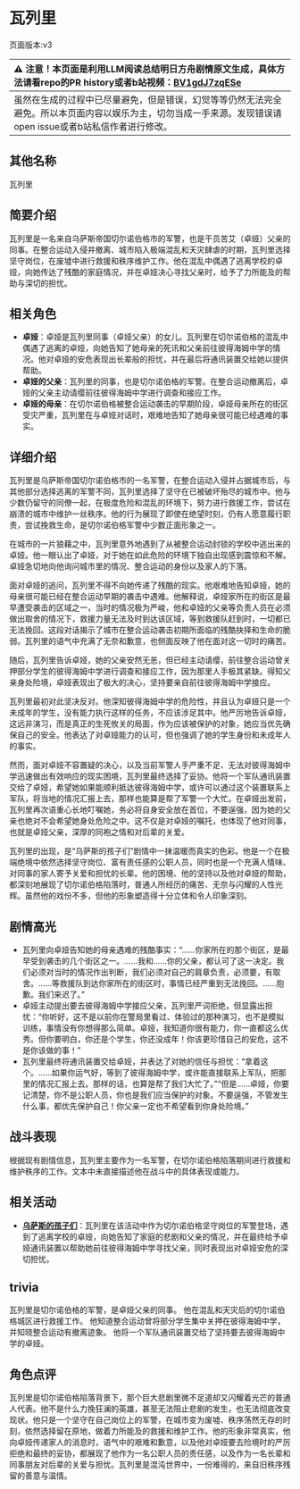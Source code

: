 # 瓦列里
页面版本:v3
 

| :warning: 注意！本页面是利用LLM阅读总结明日方舟剧情原文生成，具体方法请看repo的PR history或者b站视频：[BV1gdJ7zqESe](https://www.bilibili.com/video/BV1gdJ7zqESe/)         |
|:----------------------------|
| 虽然在生成的过程中已尽量避免，但是错误，幻觉等等仍然无法完全避免。所以本页面内容以娱乐为主，切勿当成一手来源。发现错误请open issue或者b站私信作者进行修改。|



## 其他名称
瓦列里
## 简要介绍
瓦列里是一名来自乌萨斯帝国切尔诺伯格市的军警，也是干员苦艾（卓娅）父亲的同事。在整合运动入侵并撤离、城市陷入极端混乱和天灾肆虐的时期，瓦列里选择坚守岗位，在废墟中进行救援和秩序维护工作。他在混乱中偶遇了逃离学校的卓娅，向她传达了残酷的家庭情况，并在卓娅决心寻找父亲时，给予了力所能及的帮助与深切的担忧。
## 相关角色
-   **卓娅**：卓娅是瓦列里同事（卓娅父亲）的女儿。瓦列里在切尔诺伯格的混乱中偶遇了逃离的卓娅，向她告知了她母亲的死讯和父亲前往彼得海姆中学的情况。他对卓娅的安危表现出长辈般的担忧，并在最后将通讯装置交给她以提供帮助。
-   **卓娅的父亲**：瓦列里的同事，也是切尔诺伯格的军警。在整合运动撤离后，卓娅的父亲主动请缨前往彼得海姆中学进行调查和接应工作。
-   **卓娅的母亲**：在切尔诺伯格被整合运动袭击的早期阶段，卓娅母亲所在的街区受灾严重，瓦列里在与卓娅对话时，艰难地告知了她母亲很可能已经遇难的事实。
## 详细介绍
瓦列里是乌萨斯帝国切尔诺伯格市的一名军警，在整合运动入侵并占据城市后，与其他部分选择逃离的军警不同，瓦列里选择了坚守在已被破坏殆尽的城市中。他与少数仍留守的同僚一起，在极度危险和混乱的环境下，努力进行救援工作，尝试在崩溃的城市中维护一丝秩序。他的行为展现了即使在绝望时刻，仍有人愿意履行职责，尝试挽救生命，是切尔诺伯格军警中少数正面形象之一。

在城市的一片狼藉之中，瓦列里意外地遇到了从被整合运动封锁的学校中逃出来的卓娅。他一眼认出了卓娅，对于她在如此危险的环境下独自出现感到震惊和不解。卓娅急切地向他询问城市里的情况、整合运动的身份以及家人的下落。

面对卓娅的追问，瓦列里不得不向她传递了残酷的现实。他艰难地告知卓娅，她的母亲很可能已经在整合运动早期的袭击中遇难。他解释说，卓娅家所在的街区是最早遭受袭击的区域之一，当时的情况极为严峻，他和卓娅的父亲等负责人员在必须做出取舍的情况下，救援力量无法及时到达该区域，等到救援队赶到时，一切都已无法挽回。这段对话揭示了城市在整合运动袭击初期所面临的残酷抉择和生命的脆弱。瓦列里的语气中充满了无奈和歉意，也侧面反映了他在面对这一切时的痛苦。

随后，瓦列里告诉卓娅，她的父亲安然无恙，但已经主动请缨，前往整合运动曾关押部分学生的彼得海姆中学进行调查和接应工作，因为那里人手极其紧缺。得知父亲身处险境，卓娅表现出了极大的决心，坚持要亲自前往彼得海姆中学接应。

瓦列里最初对此坚决反对。他深知彼得海姆中学的危险性，并且认为卓娅只是一个未成年的学生，没有能力执行这样的任务，不应该涉足其中。他严厉地告诉卓娅，这远非演习，而是真正的生死攸关的局面，作为应该被保护的对象，她应当优先确保自己的安全。他表达了对卓娅能力的认可，但也强调了她的学生身份和未成年人的事实。

然而，面对卓娅不容置疑的决心，以及当前军警人手严重不足、无法对彼得海姆中学迅速做出有效响应的现实困境，瓦列里最终选择了妥协。他将一个军队通讯装置交给了卓娅，希望她如果能顺利抵达彼得海姆中学，或许可以通过这个装置联系上军队，将当地的情况汇报上去，那样也能算是帮了军警一个大忙。在卓娅出发前，瓦列里再次语重心长地叮嘱她，务必将自身安全放在首位，不要逞强，因为她的父亲也绝对不会希望她身处危险之中。这不仅是对卓娅的嘱托，也体现了他对同事，也就是卓娅父亲，深厚的同袍之情和对后辈的关爱。

瓦列里的出现，是“乌萨斯的孩子们”剧情中一抹温暖而真实的色彩。他是一个在极端绝境中依然选择坚守岗位、富有责任感的公职人员，同时也是一个充满人情味、对同事的家人寄予关爱和担忧的长辈。他的困境、他的坚持以及他对卓娅的帮助，都深刻地展现了切尔诺伯格陷落时，普通人所经历的痛苦、无奈与闪耀的人性光辉。虽然他的戏份不多，但他的形象塑造得十分立体和令人印象深刻。
## 剧情高光
*   瓦列里向卓娅告知她的母亲遇难的残酷事实：“......你家所在的那个街区，是最早受到袭击的几个街区之一。......我和......你的父亲，都认可了这一决定。我们必须对当时的情况作出判断，我们必须对自己的肩章负责，必须要，有取舍。......等救援队到达你家所在的街区时，事情已经严重到无法挽回。......抱歉。我们来迟了。”
*   卓娅主动提出要去彼得海姆中学接应父亲，瓦列里严词拒绝，但显露出担忧：“你听好，这不是以前你在警局里看过、体验过的那种演习，也不是模拟训练，事情没有你想得那么简单。卓娅，我知道你很有能力，你一直都这么优秀。但你要明白，你还是个学生，你还没成年！你该更珍惜自己的安危，这不是你该做的事！”
*   瓦列里最终将通讯装置交给卓娅，并表达了对她的信任与担忧：“拿着这个。......如果你运气好，等到了彼得海姆中学，或许能直接联系上军队，把那里的情况汇报上去。那样的话，也算是帮了我们大忙了。”“但是......卓娅，你要记清楚，你不是公职人员，你也是我们应当保护的对象。不要逞强，不管发生什么事，都优先保护自己！你父亲一定也不希望看到你身处险境。”
## 战斗表现
根据现有剧情信息，瓦列里主要作为一名军警，在切尔诺伯格陷落期间进行救援和维护秩序的工作。文本中未直接描述他在战斗中的具体表现或能力。
## 相关活动
-   **[乌萨斯的孩子们](../stories/act10d5.md)**：瓦列里在该活动中作为切尔诺伯格坚守岗位的军警登场，遇到了逃离学校的卓娅，向她告知了家庭的悲剧和父亲的情况，并在最终给予卓娅通讯装置以帮助她前往彼得海姆中学寻找父亲，同时表现出对卓娅安危的深切担忧。
## trivia
瓦列里是切尔诺伯格的军警，是卓娅父亲的同事。
他在混乱和天灾后的切尔诺伯格城区进行救援工作。
他知道整合运动曾将部分学生集中关押在彼得海姆中学，并知晓整合运动有撤离迹象。
他将一个军队通讯装置交给了坚持要去彼得海姆中学的卓娅。
## 角色点评
瓦列里是切尔诺伯格陷落背景下，那个巨大悲剧里微不足道却又闪耀着光芒的普通人代表。他不是什么力挽狂澜的英雄，甚至无法阻止悲剧的发生，也无法彻底改变现状。他只是一个坚守在自己岗位上的军警，在城市变为废墟、秩序荡然无存的时刻，依然选择留在原地，做着力所能及的救援和维护工作。他的形象非常真实，他向卓娅传递家人的消息时，语气中的艰难和歉意，以及他对卓娅要去险境时的严厉拒绝和最终的妥协，都展现了他作为一名公职人员的责任感，以及作为一名长辈和同事朋友对后辈的关爱与担忧。瓦列里是混沌世界中，一份难得的，来自旧秩序残留的善意与温情。
